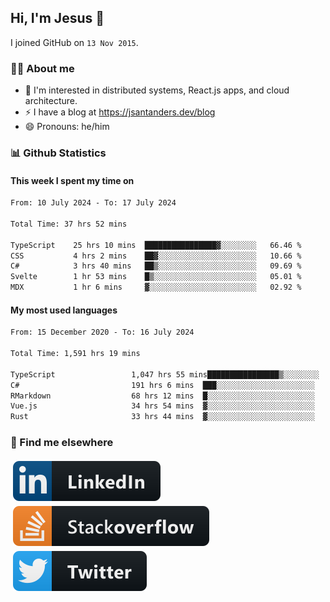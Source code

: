 ## Hi, I'm Jesus 👋

I joined GitHub on `13 Nov 2015`.

<!-- Talking about you -->

### 👨‍💻 About me

- 👦 I'm interested in distributed systems, React.js apps, and cloud architecture.
- ⚡️ I have a blog at <https://jsantanders.dev/blog>
- 😄 Pronouns: he/him

### 📊 Github Statistics

#### This week I spent my time on

<!--START_SECTION:weekly-->

```txt
From: 10 July 2024 - To: 17 July 2024

Total Time: 37 hrs 52 mins

TypeScript    25 hrs 10 mins  ████████████████▓░░░░░░░░   66.46 %
CSS           4 hrs 2 mins    ██▓░░░░░░░░░░░░░░░░░░░░░░   10.66 %
C#            3 hrs 40 mins   ██▒░░░░░░░░░░░░░░░░░░░░░░   09.69 %
Svelte        1 hr 53 mins    █▒░░░░░░░░░░░░░░░░░░░░░░░   05.01 %
MDX           1 hr 6 mins     ▓░░░░░░░░░░░░░░░░░░░░░░░░   02.92 %
```

<!--END_SECTION:weekly-->

#### My most used languages

<!--START_SECTION:alltime-->

```txt
From: 15 December 2020 - To: 16 July 2024

Total Time: 1,591 hrs 19 mins

TypeScript                 1,047 hrs 55 mins████████████████▒░░░░░░░░   65.85 %
C#                         191 hrs 6 mins  ███░░░░░░░░░░░░░░░░░░░░░░   12.01 %
RMarkdown                  68 hrs 12 mins  █░░░░░░░░░░░░░░░░░░░░░░░░   04.29 %
Vue.js                     34 hrs 54 mins  ▓░░░░░░░░░░░░░░░░░░░░░░░░   02.19 %
Rust                       33 hrs 44 mins  ▓░░░░░░░░░░░░░░░░░░░░░░░░   02.12 %
```

<!--END_SECTION:alltime-->

### 📢 Find me elsewhere

<p>
  <a target="_blank" href="https://linkedin.com/in/jsantanders">
    <img src="https://github.com/jsantanders/jsantanders/blob/master/img/linkedin.svg" alt="LinkedIn" style="vertical-align:top; margin:4px">
  </a>
  
  <a target="_blank" href="https://stackoverflow.com/users/7318331/jesus-santander">
    <img src="https://github.com/jsantanders/jsantanders/blob/master/img/stackoverflow.svg" alt="StackOverflow" style="vertical-align:top; margin:4px">
  </a>
  
  <a target="_blank" href="http://twitter.com/jsantanders">
    <img src="https://github.com/jsantanders/jsantanders/blob/master/img/twitter.svg" alt="Twitter" style="vertical-align:top; margin:4px">
  </a>
</p>
